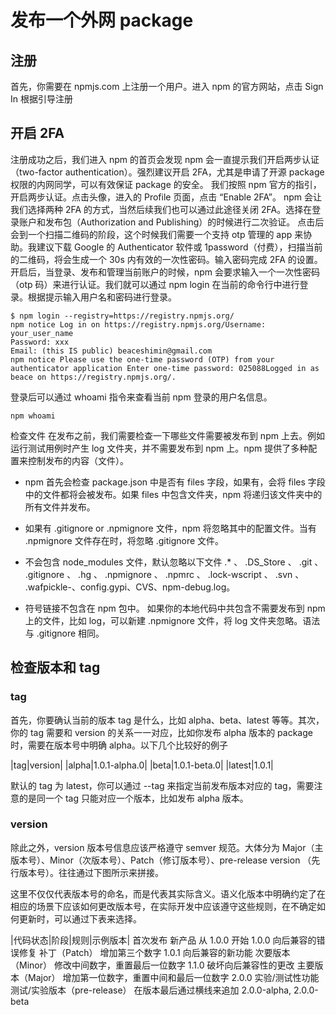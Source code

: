 # 发布一个外网 package

## 注册

首先，你需要在 npmjs.com 上注册一个用户。进入 npm 的官方网站，点击 Sign In 根据引导注册

## 开启 2FA

注册成功之后，我们进入 npm 的首页会发现 npm 会一直提示我们开启两步认证（two-factor authentication）。强烈建议开启 2FA，尤其是申请了开源 package 权限的内网同学，可以有效保证 package 的安全。
我们按照 npm 官方的指引，开启两步认证。点击头像，进入的 Profile 页面，点击 “Enable 2FA”。
npm 会让我们选择两种 2FA 的方式，当然后续我们也可以通过此途径关闭 2FA。选择在登录账户和发布包（Authorization and Publishing）的时候进行二次验证。
点击后会到一个扫描二维码的阶段，这个时候我们需要一个支持 otp 管理的 app 来协助。我建议下载 Google 的 Authenticator 软件或 1password（付费），扫描当前的二维码，将会生成一个 30s 内有效的一次性密码。输入密码完成 2FA 的设置。
开启后，当登录、发布和管理当前账户的时候，npm 会要求输入一个一次性密码（otp 码）来进行认证。我们就可以通过 npm login 在当前的命令行中进行登录。根据提示输入用户名和密码进行登录。

```
$ npm login --registry=https://registry.npmjs.org/
npm notice Log in on https://registry.npmjs.org/Username: your_user_name
Password: xxx
Email: (this IS public) beaceshimin@gmail.com
npm notice Please use the one-time password (OTP) from your authenticator application Enter one-time password: 025088Logged in as beace on https://registry.npmjs.org/.
```

登录后可以通过 whoami 指令来查看当前 npm 登录的用户名信息。

```
npm whoami
```

检查文件
在发布之前，我们需要检查一下哪些文件需要被发布到 npm 上去。例如运行测试用例时产生 log 文件夹，并不需要发布到 npm 上。npm 提供了多种配置来控制发布的内容（文件）。

- npm 首先会检查 package.json 中是否有 files 字段，如果有，会将 files 字段中的文件都将会被发布。如果 files 中包含文件夹，npm 将递归该文件夹中的所有文件并发布。
- 如果有 .gitignore or .npmignore 文件，npm 将忽略其中的配置文件。当有 .npmignore 文件存在时，将忽略 .gitignore 文件。
- 不会包含 node_modules 文件，默认忽略以下文件 .\* 、 .DS_Store 、 .git 、 .gitignore 、 .hg 、 .npmignore 、 .npmrc 、 .lock-wscript 、 .svn 、 .wafpickle-、config.gypi、CVS、npm-debug.log。

- 符号链接不包含在 npm 包中。
  如果你的本地代码中共包含不需要发布到 npm 上的文件，比如 log，可以新建 .npmignore 文件，将 log 文件夹忽略。语法与 .gitignore 相同。

## 检查版本和 tag

### tag

首先，你要确认当前的版本 tag 是什么，比如 alpha、beta、latest 等等。其次，你的 tag 需要和 version 的关系一一对应，比如你发布 alpha 版本的 package 时，需要在版本号中明确 alpha。以下几个比较好的例子

|tag|version|
|alpha|1.0.1-alpha.0|
|beta|1.0.1-beta.0|
|latest|1.0.1|

默认的 tag 为 latest，你可以通过 --tag 来指定当前发布版本对应的 tag，需要注意的是同一个 tag 只能对应一个版本，比如发布 alpha 版本。

### version

除此之外，version 版本号信息应该严格遵守 semver 规范。大体分为 Major（主版本号）、Minor（次版本号）、Patch（修订版本号）、pre-release version （先行版本号）。往往通过下图所示来拼接。

这里不仅仅代表版本号的命名，而是代表其实际含义。语义化版本中明确约定了在相应的场景下应该如何更改版本号，在实际开发中应该遵守这些规则，在不确定如何更新时，可以通过下表来选择。

|代码状态|阶段|规则|示例版本|
首次发布 新产品 从 1.0.0 开始 1.0.0
向后兼容的错误修复 补丁（Patch） 增加第三个数字 1.0.1
向后兼容的新功能 次要版本（Minor） 修改中间数字，重置最后一位数字 1.1.0
破坏向后兼容性的更改 主要版本（Major） 增加第一位数字，重置中间和最后一位数字 2.0.0
实验/测试性功能 测试/实验版本（pre-release） 在版本最后通过横线来追加 2.0.0-alpha, 2.0.0-beta
